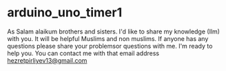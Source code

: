 # arduino_uno_timer1
As Salam alaikum brothers and sisters.  I'd like to share my knowledge (Ilm) with you. It will be helpful Muslims and non muslims. If anyone has any questions please share your problemsor questions with me. I'm ready to help you. You can contact me with that email address hezretpirliyev13@gmail.com
